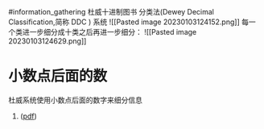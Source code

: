 #information_gathering
杜威十进制图书 分类法(Dewey Decimal Classification,简称 DDC ) 系统 
![[Pasted image 20230103124152.png]]
每一个类进一步细分成十类之后再进一步细分：
![[Pasted image 20230103124629.png]]
# 小数点后面的数
杜威系统使用小数点后面的数字来细分信息





1. ([pdf](zotero://open-pdf/library/items/FZKQIBSH?page=31&annotation=KE2CPCR6))